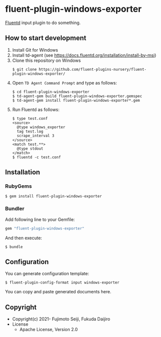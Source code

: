 # fluent-plugin-windows-exporter

[Fluentd](https://fluentd.org/) input plugin to do something.

## How to start development

 1. Install Git for Windows
 2. Install td-agent (see https://docs.fluentd.org/installation/install-by-msi)
 3. Clone this repository on Windows
    ```console
    $ git clone https://github.com/fluent-plugins-nursery/fluent-plugin-windows-exporter/
    ```
 4. Open `TD Agent Command Prompt` and type as follows:
    ```console
    $ cd fluent-plugin-windows-exporter
    $ td-agent-gem build fluent-plugin-windows-exporter.gemspec
    $ td-agent-gem install fluent-plugin-windows-exporter*.gem
    ```
 5. Run Fluentd as follows:
    ```console
    $ type test.conf
    <source>
      @type windows_exporter
      tag test.log
      scrape_interval 3
    </source>
    <match test.**>
      @type stdout
    </match>
    $ fluentd -c test.conf
    ```

## Installation

### RubyGems

```
$ gem install fluent-plugin-windows-exporter
```

### Bundler

Add following line to your Gemfile:

```ruby
gem "fluent-plugin-windows-exporter"
```

And then execute:

```
$ bundle
```

## Configuration

You can generate configuration template:

```
$ fluent-plugin-config-format input windows-exporter
```

You can copy and paste generated documents here.

## Copyright

* Copyright(c) 2021- Fujimoto Seiji, Fukuda Daijiro
* License
  * Apache License, Version 2.0
